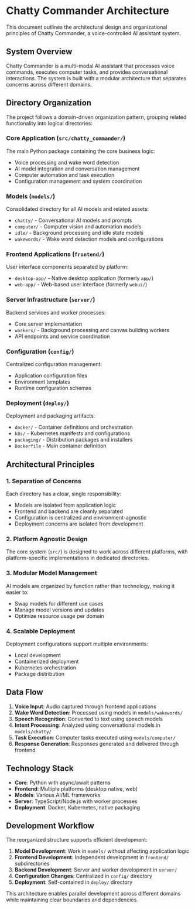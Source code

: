 # Chatty Commander Architecture

This document outlines the architectural design and organizational principles of Chatty Commander, a voice-controlled AI assistant system.

## System Overview

Chatty Commander is a multi-modal AI assistant that processes voice commands, executes computer tasks, and provides conversational interactions. The system is built with a modular architecture that separates concerns across different domains.

## Directory Organization

The project follows a domain-driven organization pattern, grouping related functionality into logical directories:

### Core Application (`src/chatty_commander/`)

The main Python package containing the core business logic:

- Voice processing and wake word detection
- AI model integration and conversation management
- Computer automation and task execution
- Configuration management and system coordination

### Models (`models/`)

Consolidated directory for all AI models and related assets:

- `chatty/` - Conversational AI models and prompts
- `computer/` - Computer vision and automation models
- `idle/` - Background processing and idle state models
- `wakewords/` - Wake word detection models and configurations

### Frontend Applications (`frontend/`)

User interface components separated by platform:

- `desktop-app/` - Native desktop application (formerly `app/`)
- `web-app/` - Web-based user interface (formerly `webui/`)

### Server Infrastructure (`server/`)

Backend services and worker processes:

- Core server implementation
- `workers/` - Background processing and canvas building workers
- API endpoints and service coordination

### Configuration (`config/`)

Centralized configuration management:

- Application configuration files
- Environment templates
- Runtime configuration schemas

### Deployment (`deploy/`)

Deployment and packaging artifacts:

- `docker/` - Container definitions and orchestration
- `k8s/` - Kubernetes manifests and configurations
- `packaging/` - Distribution packages and installers
- `Dockerfile` - Main container definition

## Architectural Principles

### 1. Separation of Concerns

Each directory has a clear, single responsibility:

- Models are isolated from application logic
- Frontend and backend are cleanly separated
- Configuration is centralized and environment-agnostic
- Deployment concerns are isolated from development

### 2. Platform Agnostic Design

The core system (`src/`) is designed to work across different platforms, with platform-specific implementations in dedicated directories.

### 3. Modular Model Management

AI models are organized by function rather than technology, making it easier to:

- Swap models for different use cases
- Manage model versions and updates
- Optimize resource usage per domain

### 4. Scalable Deployment

Deployment configurations support multiple environments:

- Local development
- Containerized deployment
- Kubernetes orchestration
- Package distribution

## Data Flow

1. **Voice Input**: Audio captured through frontend applications
1. **Wake Word Detection**: Processed using models in `models/wakewords/`
1. **Speech Recognition**: Converted to text using speech models
1. **Intent Processing**: Analyzed using conversational models in `models/chatty/`
1. **Task Execution**: Computer tasks executed using `models/computer/`
1. **Response Generation**: Responses generated and delivered through frontend

## Technology Stack

- **Core**: Python with async/await patterns
- **Frontend**: Multiple platforms (desktop native, web)
- **Models**: Various AI/ML frameworks
- **Server**: TypeScript/Node.js with worker processes
- **Deployment**: Docker, Kubernetes, native packaging

## Development Workflow

The reorganized structure supports efficient development:

1. **Model Development**: Work in `models/` without affecting application logic
1. **Frontend Development**: Independent development in `frontend/` subdirectories
1. **Backend Development**: Server and worker development in `server/`
1. **Configuration Changes**: Centralized in `config/` directory
1. **Deployment**: Self-contained in `deploy/` directory

This architecture enables parallel development across different domains while maintaining clear boundaries and dependencies.
